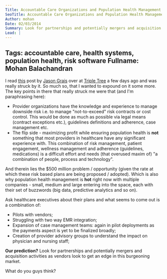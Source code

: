 ```yaml
---
Title: Accountable Care Organizations and Population Health Management - where does the buck stop?
SeoTitle: Accountable Care Organizations and Population Health Management - where does the buck stop?
Author: mohan
Date: 02/03/2014
Summary: Look for partnerships and potentially mergers and acquisition activities as vendors look to get an edge in this burgeoning market.
Lead: |
---
```


Tags: accountable care, health systems, population health, risk software
Fullname: Mohan Balachandran
---
I read [this](http://www.triple-tree.com/blog/2014/01/08/provider-based-population-health-management-who-is-going-to-manage-the-population/) post by [Jason Grais](http://www.triple-tree.com/our_team/professionals/jason-grais) over at [Triple Tree](http://www.triple-tree.com/) a few days ago and was really struck by it. So much so, that I wanted to expound on it some more. The key points in there that really struck me were that (and I'm paraphrasing here):

- Provider organizations have the knowledge and experience to manage downside risk i.e. to manage "not-to-exceed" risk contracts or cost control. This would be done as much as possible via legal means (contract exceptions etc.), guidelines definitions and adherence, case management etc.
- The flip side - maximizing profit while ensuring population health is **not** something that most providers in healthcare have any significant experience with. This combination of risk management, patient engagement, wellness management and adherence (guidelines, medications) is a difficult effort and needs (that overused maxim of) "a combination of people, process and technology".

And therein lies the $500 million problem / opportunity (given the rate at which these risk based plans are being proposed / adopted). Which is also why population health management is **hot** right now with multiple companies - small, medium and large entering into the space, each with their set of buzzwords (big data, predictive analytics and so on).

Ask healthcare executives about their plans and what seems to come out is a combination of:

- Pilots with vendors;
- Struggling with two way EMR integration;
- Expansion of case management teams: again in pilot deployments as the payments aspect is yet to be finalized broadly;
- Creation of provider advisory groups to understand the impact on physician and nursing staff;

**Our prediction?** Look for partnerships and potentially mergers and acquisition activities as vendors look to get an edge in this burgeoning market.

What do you guys think?
